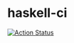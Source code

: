# haskell-ci

[![Action Status](https://github.com/lastland/haskell-ci/workflows/test/badge.svg)](https://github.com/lastland/haskell-ci/actions)
